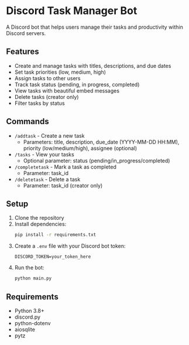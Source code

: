 # Discord Task Manager Bot

A Discord bot that helps users manage their tasks and productivity within Discord servers.

## Features

- Create and manage tasks with titles, descriptions, and due dates
- Set task priorities (low, medium, high)
- Assign tasks to other users
- Track task status (pending, in progress, completed)
- View tasks with beautiful embed messages
- Delete tasks (creator only)
- Filter tasks by status

## Commands

- `/addtask` - Create a new task
  - Parameters: title, description, due_date (YYYY-MM-DD HH:MM), priority (low/medium/high), assignee (optional)
- `/tasks` - View your tasks
  - Optional parameter: status (pending/in_progress/completed)
- `/completetask` - Mark a task as completed
  - Parameter: task_id
- `/deletetask` - Delete a task
  - Parameter: task_id (creator only)

## Setup

1. Clone the repository
2. Install dependencies:
   ```bash
   pip install -r requirements.txt
   ```
3. Create a `.env` file with your Discord bot token:
   ```
   DISCORD_TOKEN=your_token_here
   ```
4. Run the bot:
   ```bash
   python main.py
   ```

## Requirements

- Python 3.8+
- discord.py
- python-dotenv
- aiosqlite
- pytz

